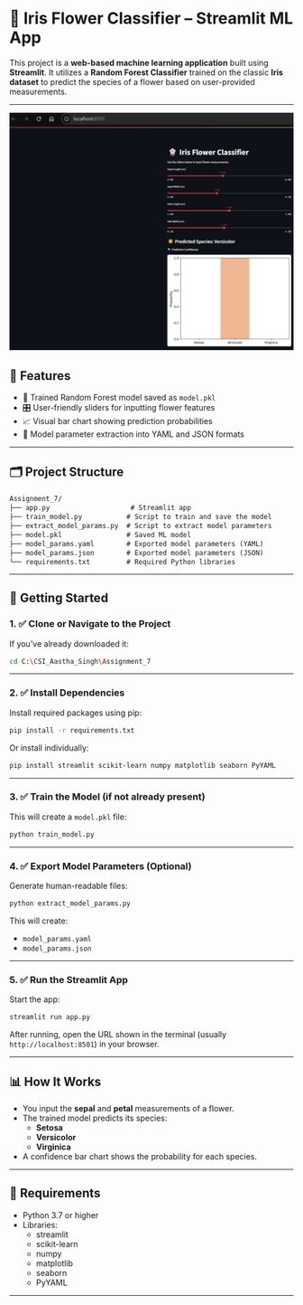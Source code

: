 # 🌼 Iris Flower Classifier – Streamlit ML App

This project is a **web-based machine learning application** built using **Streamlit**. It utilizes a **Random Forest Classifier** trained on the classic **Iris dataset** to predict the species of a flower based on user-provided measurements.

---
![alt text](image.png)
## 📌 Features

- 🧠 Trained Random Forest model saved as `model.pkl`
- 🎛️ User-friendly sliders for inputting flower features
- 📈 Visual bar chart showing prediction probabilities
- 📄 Model parameter extraction into YAML and JSON formats

---

## 🗂️ Project Structure

```
Assignment_7/
├── app.py                    # Streamlit app
├── train_model.py           # Script to train and save the model
├── extract_model_params.py  # Script to extract model parameters
├── model.pkl                # Saved ML model
├── model_params.yaml        # Exported model parameters (YAML)
├── model_params.json        # Exported model parameters (JSON)
└── requirements.txt         # Required Python libraries
```

---

## 🚀 Getting Started

### 1. ✅ Clone or Navigate to the Project

If you've already downloaded it:

```bash
cd C:\CSI_Aastha_Singh\Assignment_7
```

---

### 2. ✅ Install Dependencies

Install required packages using pip:

```bash
pip install -r requirements.txt
```

Or install individually:

```bash
pip install streamlit scikit-learn numpy matplotlib seaborn PyYAML
```

---

### 3. ✅ Train the Model (if not already present)

This will create a `model.pkl` file:

```bash
python train_model.py
```

---

### 4. ✅ Export Model Parameters (Optional)

Generate human-readable files:

```bash
python extract_model_params.py
```

This will create:
- `model_params.yaml`
- `model_params.json`

---

### 5. ✅ Run the Streamlit App

Start the app:

```bash
streamlit run app.py
```

After running, open the URL shown in the terminal (usually `http://localhost:8501`) in your browser.

---

## 📊 How It Works

- You input the **sepal** and **petal** measurements of a flower.
- The trained model predicts its species:
  - **Setosa**
  - **Versicolor**
  - **Virginica**
- A confidence bar chart shows the probability for each species.

---

## 🔧 Requirements

- Python 3.7 or higher
- Libraries:
  - streamlit
  - scikit-learn
  - numpy
  - matplotlib
  - seaborn
  - PyYAML

---
